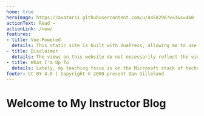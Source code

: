 ```yaml
---
home: true
heroImage: https://avatars1.githubusercontent.com/u/4458296?v=3&s=460
actionText: Read →
actionLink: /new/
features:
- title: Vue-Powered
  details: This static site is built with VuePress, allowing me to use Vue components in markdown and develop custom themes with Vue.
- title: Disclaimer
  details: The views on this website do not necessarily reflect the views of my employer, colleagues, students, or anyone else (including me, 'cause I am free to change my mind). Additionally, any connection between the content on this site and courses I teach are coincidental, and do not reflect official course material or content.
- title: What I'm Up To
  details: Lately, my teaching focus is on the Microsoft stack of technologies, with a web-based front-end. I also like to dabble in the new web stuff like Vue.
footer: CC BY 4.0 | Copyright © 2000-present Dan Gilleland
---
```

# Welcome to My Instructor Blog
